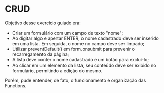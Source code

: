 # CRUD

Objetivo desse exercício guiado era:

- Criar um formulário com um campo de texto "nome";
- Ao digitar algo e apertar ENTER, o nome cadastrado
  deve ser inserido em uma lista. Em seguida, o nome no campo deve ser limpado;
- Utilizar preventDefault() em form.onsubmit para prevenir o recarregamento da página;
- A lista deve conter o nome cadastrado e um botão
  para excluí-lo;
- Ao clicar em um elemento da lista, seu conteúdo deve
  ser exibido no formulário, permitindo a edição do mesmo.

Porém, pude entender, de fato, o funcionamento e organização das Functions.
